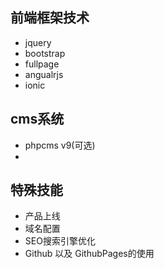 ## 前端框架技术
* jquery
* bootstrap
* fullpage
* angualrjs
* ionic


## cms系统 
* phpcms v9(可选)
* 



## 特殊技能
* 产品上线
* 域名配置
* SEO搜索引擎优化
* Github 以及 GithubPages的使用

